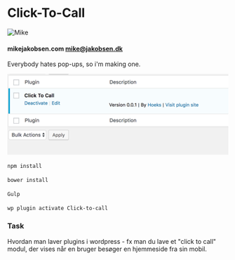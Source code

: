 # Click-To-Call

![Mike](http://www.mikejakobsen.com/mike.png)

#### mikejakobsen.com mike@jakobsen.dk

Everybody hates pop-ups, so i'm making one.

![Click To Call](assets/screen.png)

```
npm install

bower install

Gulp

wp plugin activate Click-to-call

```

### Task

Hvordan man laver plugins i wordpress - fx man du lave et "click to call" modul, der vises når en bruger besøger en
hjemmeside fra sin mobil.

